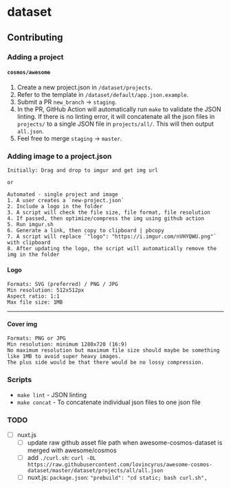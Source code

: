 # dataset

## Contributing

### Adding a project

#### `cosmos/awesome`

1. Create a new project.json in `/dataset/projects`.
2. Refer to the template in `/dataset/default/app.json.example`.
3. Submit a PR `new_branch` -> `staging`.
4. In the PR, GitHub Action will automatically run `make` to validate the JSON linting. If there is no linting error, it will concatenate all the json files in `projects/` to a single JSON file in `projects/all/`. This will then output `all.json`.
5. Feel free to merge `staging` -> `master`.

### Adding image to a project.json

```
Initially: Drag and drop to imgur and get img url

or

Automated - single project and image
1. A user creates a `new-project.json`
2. Include a logo in the folder
3. A script will check the file size, file format, file resolution
4. If passed, then optimize/compress the img using github action
5. Run imgur.sh
6. Generate a link, then copy to clipboard | pbcopy
7. A script will replace `"logo": "https://i.imgur.com/nVHYQWU.png"` with clipboard
8. After updating the logo, the script will automatically remove the img in the folder
```


#### Logo

```
Formats: SVG (preferred) / PNG / JPG
Min resolution: 512x512px
Aspect ratio: 1:1
Max file size: 1MB
```

---

#### Cover img

```
Formats: PNG or JPG
Min resolution: minimum 1280x720 (16:9)
No maximum resolution but maximum file size should maybe be something like 1MB to avoid super heavy images.
The plus side would be that there would be no lossy compression.
```

### Scripts

- `make lint` - JSON linting
- `make concat` - To concatenate individual json files to one json file

### TODO

- [ ] nuxt.js
  - [ ] update raw github asset file path when awesome-cosmos-dataset is merged with awesome/cosmos
  - [ ] add `./curl.sh`: `curl -OL https://raw.githubusercontent.com/lovincyrus/awesome-cosmos-dataset/master/dataset/projects/all/all.json`
  - [ ] nuxt.js: `package.json`: `"prebuild": "cd static; bash curl.sh",`